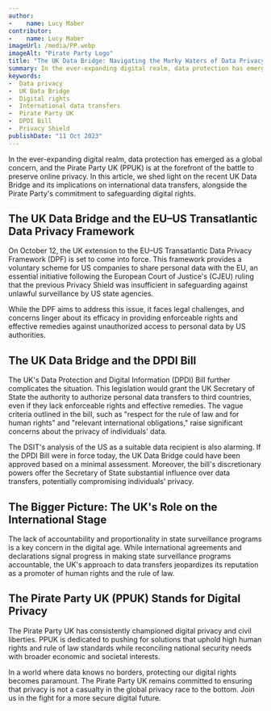 ```yaml
---
author:
-    name: Lucy Maber
contributor:
-    name: Lucy Maber
imageUrl: /media/PP.webp
imageAlt: "Pirate Party Logo"
title: "The UK Data Bridge: Navigating the Murky Waters of Data Privacy"
summary: In the ever-expanding digital realm, data protection has emerged as a global concern, and the Pirate Party UK (PPUK) is at the forefront of the battle to preserve online privacy. This article discusses the UK Data Bridge, its implications on international data transfers, and the Pirate Party's commitment to safeguarding digital rights.
keywords: 
-  Data privacy
-  UK Data Bridge
-  Digital rights
-  International data transfers
-  Pirate Party UK
-  DPDI Bill
-  Privacy Shield
publishDate: "11 Oct 2023"
---
```


In the ever-expanding digital realm, data protection has emerged as a global concern, and the Pirate Party UK (PPUK) is at the forefront of the battle to preserve online privacy. In this article, we shed light on the recent UK Data Bridge and its implications on international data transfers, alongside the Pirate Party's commitment to safeguarding digital rights.

## The UK Data Bridge and the EU–US Transatlantic Data Privacy Framework

On October 12, the UK extension to the EU–US Transatlantic Data Privacy Framework (DPF) is set to come into force. This framework provides a voluntary scheme for US companies to share personal data with the EU, an essential initiative following the European Court of Justice's (CJEU) ruling that the previous Privacy Shield was insufficient in safeguarding against unlawful surveillance by US state agencies.

While the DPF aims to address this issue, it faces legal challenges, and concerns linger about its efficacy in providing enforceable rights and effective remedies against unauthorized access to personal data by US authorities.

## The UK Data Bridge and the DPDI Bill

The UK's Data Protection and Digital Information (DPDI) Bill further complicates the situation. This legislation would grant the UK Secretary of State the authority to authorize personal data transfers to third countries, even if they lack enforceable rights and effective remedies. The vague criteria outlined in the bill, such as "respect for the rule of law and for human rights" and "relevant international obligations," raise significant concerns about the privacy of individuals' data.

The DSIT's analysis of the US as a suitable data recipient is also alarming. If the DPDI Bill were in force today, the UK Data Bridge could have been approved based on a minimal assessment. Moreover, the bill's discretionary powers offer the Secretary of State substantial influence over data transfers, potentially compromising individuals' privacy.

## The Bigger Picture: The UK's Role on the International Stage

The lack of accountability and proportionality in state surveillance programs is a key concern in the digital age. While international agreements and declarations signal progress in making state surveillance programs accountable, the UK's approach to data transfers jeopardizes its reputation as a promoter of human rights and the rule of law.

## The Pirate Party UK (PPUK) Stands for Digital Privacy

The Pirate Party UK has consistently championed digital privacy and civil liberties. PPUK is dedicated to pushing for solutions that uphold high human rights and rule of law standards while reconciling national security needs with broader economic and societal interests.

In a world where data knows no borders, protecting our digital rights becomes paramount. The Pirate Party UK remains committed to ensuring that privacy is not a casualty in the global privacy race to the bottom. Join us in the fight for a more secure digital future.
